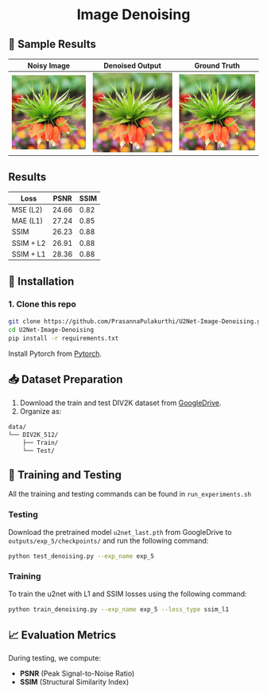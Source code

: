 # <p align="center"> Image Denoising</p>


## 📸 Sample Results

| Noisy Image | Denoised Output | Ground Truth |
|-------------|------------------|---------------|
| ![](outputs/test_img_dir/3_input_0.png) | ![](outputs/test_img_dir/3_output_0.png) | ![](outputs/test_img_dir/3_target_0.png) |

## Results
|    Loss   |  PSNR | SSIM |
|-----------|-------|------|
| MSE (L2)  | 24.66 | 0.82 |
| MAE (L1)  | 27.24 | 0.85 |
| SSIM      | 26.23 | 0.88 |
| SSIM + L2 | 26.91 | 0.88 |
| SSIM + L1 | 28.36 | 0.88 |

## 🚀 Installation

### 1. Clone this repo

```bash
git clone https://github.com/PrasannaPulakurthi/U2Net-Image-Denoising.git
cd U2Net-Image-Denoising
pip install -r requirements.txt
```

Install Pytorch from [Pytorch](https://pytorch.org/get-started/locally/).

## 📥 Dataset Preparation

1. Download the train and test DIV2K dataset from [GoogleDrive](https://drive.google.com/drive/folders/1axZDefThLL6y0q1yjVMEkb4LIFfYVj85?usp=sharing).
2. Organize as:

```
data/
└── DIV2K_512/
    ├── Train/
    └── Test/
```

## 🎯 Training and Testing 

All the training and testing commands can be found in `run_experiments.sh`

### Testing

Download the pretrained model `u2net_last.pth` from GoogleDrive to `outputs/exp_5/checkpoints/` and run the following command:

```bash
python test_denoising.py --exp_name exp_5
```

### Training

To train the u2net with L1 and SSIM losses using the following command:

```bash
python train_denoising.py --exp_name exp_5 --loss_type ssim_l1
```

## 📈 Evaluation Metrics

During testing, we compute:
- **PSNR** (Peak Signal-to-Noise Ratio)
- **SSIM** (Structural Similarity Index)
